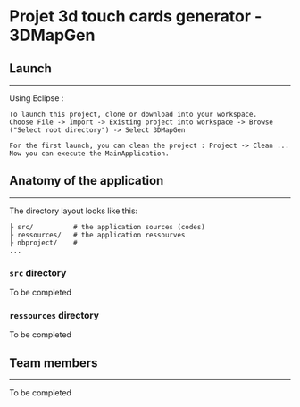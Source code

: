 # Projet 3d touch cards generator - 3DMapGen

## Launch
-----------------------------
Using Eclipse :

	To launch this project, clone or download into your workspace.
	Choose File -> Import -> Existing project into workspace -> Browse ("Select root directory") -> Select 3DMapGen 

	For the first launch, you can clean the project : Project -> Clean ...
	Now you can execute the MainApplication.

## Anatomy of the application
-----------------------------

The directory layout looks like this:

    ├ src/          # the application sources (codes)
    ├ ressources/   # the application ressourves    
    ├ nbproject/    #
	...

### `src` directory

To be completed

### `ressources` directory

To be completed

## Team members
-----------------------------
To be completed